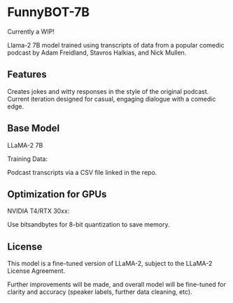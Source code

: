 # FunnyBOT-7B
Currently a WIP!

Llama-2 7B model trained using transcripts of data from a popular comedic podcast by Adam Freidland, Stavros Halkias, and Nick Mullen.

## Features

Creates jokes and witty responses in the style of the original podcast. Current iteration designed for casual, engaging dialogue with a comedic edge.

## Base Model

LLaMA-2 7B

Training Data: 

Podcast transcripts via a CSV file linked in the repo.

## Optimization for GPUs

NVIDIA T4/RTX 30xx:

Use bitsandbytes for 8-bit quantization to save memory.

## License

This model is a fine-tuned version of LLaMA-2, subject to the LLaMA-2 License Agreement.

Further improvements will be made, and overall model will be fine-tuned for clarity and accuracy (speaker labels, further data cleaning, etc).
